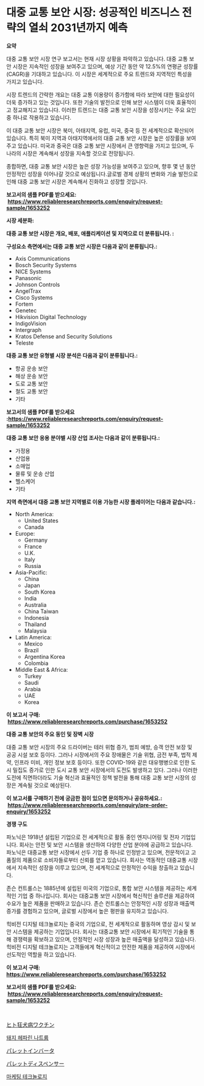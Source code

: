 <p><h1>대중 교통 보안 시장: 성공적인 비즈니스 전략의 열쇠 2031년까지 예측</h1></p><p><strong>요약</strong></p>
<p><p>대중 교통 보안 시장 연구 보고서는 현재 시장 상황을 파악하고 있습니다. 대중 교통 보안 시장은 지속적인 성장을 보여주고 있으며, 예상 기간 동안 약 12.5%의 연평균 성장률(CAGR)을 기대하고 있습니다. 이 시장은 세계적으로 주요 트렌드와 지역적인 특성을 가지고 있습니다.</p><p>시장 트렌드의 간략한 개요는 대중 교통 이용량이 증가함에 따라 보안에 대한 필요성이 더욱 증가하고 있는 것입니다. 또한 기술의 발전으로 인해 보안 시스템이 더욱 효율적이고 정교해지고 있습니다. 이러한 트렌드는 대중 교통 보안 시장을 성장시키는 주요 요인 중 하나로 작용하고 있습니다.</p><p>이 대중 교통 보안 시장은 북미, 아태지역, 유럽, 미국, 중국 등 전 세계적으로 확산되어 있습니다. 특히 북미 지역과 아태지역에서의 대중 교통 보안 시장은 높은 성장률을 보여주고 있습니다. 미국과 중국은 대중 교통 보안 시장에서 큰 영향력을 가지고 있으며, 두 나라의 시장은 계속해서 성장을 지속할 것으로 전망됩니다.</p><p>종합하면, 대중 교통 보안 시장은 높은 성장 가능성을 보여주고 있으며, 향후 몇 년 동안 안정적인 성장을 이어나갈 것으로 예상됩니다.글로벌 경제 상황의 변화와 기술 발전으로 인해 대중 교통 보안 시장은 계속해서 진화하고 성장할 것입니다.</p></p>
<p><strong>보고서의 샘플 PDF를 받으세요: &nbsp;<a href="https://www.reliableresearchreports.com/enquiry/request-sample/1653252">https://www.reliableresearchreports.com/enquiry/request-sample/1653252</a></strong></p>
<p><strong>시장 세분화:</strong></p>
<p><strong> 대중 교통 보안 시장은 개요, 배포, 애플리케이션 및 지역으로 더 분류됩니다. :</strong></p>
<p><strong>구성요소 측면에서는 대중 교통 보안 시장은 다음과 같이 분류됩니다.:</strong></p>
<p><ul><li>Axis Communications</li><li>Bosch Security Systems</li><li>NICE Systems</li><li>Panasonic</li><li>Johnson Controls</li><li>AngelTrax</li><li>Cisco Systems</li><li>Fortem</li><li>Genetec</li><li>Hikvision Digital Technology</li><li>IndigoVision</li><li>Intergraph</li><li>Kratos Defense and Security Solutions</li><li>Teleste</li></ul></p>
<p><strong> 대중 교통 보안 유형별 시장 분석은 다음과 같이 분류됩니다.:</strong></p>
<p><ul><li>항공 운송 보안</li><li>해상 운송 보안</li><li>도로 교통 보안</li><li>철도 교통 보안</li><li>기타</li></ul></p>
<p><strong>보고서의 샘플 PDF를 받으세요 :<a href="https://www.reliableresearchreports.com/enquiry/request-sample/1653252">https://www.reliableresearchreports.com/enquiry/request-sample/1653252</a></strong></p>
<p><strong> 대중 교통 보안 응용 분야별 시장 산업 조사는 다음과 같이 분류됩니다.:</strong></p>
<p><ul><li>가정용</li><li>산업용</li><li>소매업</li><li>물류 및 운송 산업</li><li>헬스케어</li><li>기타</li></ul></p>
<p><strong>지역 측면에서 대중 교통 보안 지역별로 이용 가능한 시장 플레이어는 다음과 같습니다.:</strong></p>
<p><ul>
    <li>
        North America:
        <ul>
            <li>United States</li>
            <li>Canada</li>
        </ul>
    </li>
    <li>
        Europe:
        <ul>
            <li>Germany</li>
            <li>France</li>
            <li>U.K.</li>
            <li>Italy</li>
            <li>Russia</li>
        </ul>
    </li>
    <li>
        Asia-Pacific:
        <ul>
            <li>China</li>
            <li>Japan</li>
            <li>South Korea</li>
            <li>India</li>
            <li>Australia</li>
            <li>China Taiwan</li>
            <li>Indonesia</li>
            <li>Thailand</li>
            <li>Malaysia</li>
        </ul>
    </li>
    <li>
        Latin America:
        <ul>
            <li>Mexico</li>
            <li>Brazil</li>
            <li>Argentina Korea</li>
            <li>Colombia</li>
        </ul>
    </li>
    <li>
        Middle East & Africa:
        <ul>
            <li>Turkey</li>
            <li>Saudi</li>
            <li>Arabia</li>
            <li>UAE</li>
            <li>Korea</li>
        </ul>
    </li>
    </ul></p>
<p><strong>이 보고서 구매: &nbsp;<a href="https://www.reliableresearchreports.com/purchase/1653252">https://www.reliableresearchreports.com/purchase/1653252</a></strong></p>
<p><strong>대중 교통 보안의 주요 동인 및 장벽 시장</strong></p>
<p><p>대중 교통 보안 시장의 주요 드라이버는 테러 위협 증가, 범죄 예방, 승객 안전 보장 및 공공 시설 보호 등이다. 그러나 시장에서의 주요 장애물은 기술 위협, 금전 부족, 법적 제약, 인프라 미비, 개인 정보 보호 등이다. 또한 COVID-19와 같은 대유행병으로 인한 도시 밀집도 증가로 인한 도시 교통 보안 시장에서의 도전도 발생하고 있다. 그러나 이러한 도전에 직면하더라도 기술 혁신과 효율적인 정책 발전을 통해 대중 교통 보안 시장의 성장은 계속될 것으로 예상된다.</p></p>
<p><strong>이 보고서를 구매하기 전에 궁금한 점이 있으면 문의하거나 공유하세요.: &nbsp;<a href="https://www.reliableresearchreports.com/enquiry/pre-order-enquiry/1653252">https://www.reliableresearchreports.com/enquiry/pre-order-enquiry/1653252</a></strong></p>
<p><strong>경쟁 구도</strong></p>
<p><p>파노닉은 1918년 설립된 기업으로 전 세계적으로 활동 중인 엔지니어링 및 전자 기업입니다. 회사는 안전 및 보안 시스템을 생산하여 다양한 산업 분야에 공급하고 있습니다. 파노닉은 대중교통 보안 시장에서 선두 기업 중 하나로 인정받고 있으며, 전문적이고 고품질의 제품으로 소비자들로부터 신뢰를 얻고 있습니다. 회사는 역동적인 대중교통 시장에서 지속적인 성장을 이루고 있으며, 전 세계적으로 안정적인 수익을 창출하고 있습니다.</p><p>존슨 컨트롤스는 1885년에 설립된 미국의 기업으로, 통합 보안 시스템을 제공하는 세계적인 기업 중 하나입니다. 회사는 대중교통 보안 시장에서 혁신적인 솔루션을 제공하여 수요가 높은 제품을 판매하고 있습니다. 존슨 컨트롤스는 안정적인 시장 성장과 매출액 증가를 경험하고 있으며, 글로벌 시장에서 높은 평판을 유지하고 있습니다.</p><p>힉비전 디지털 테크놀로지는 중국의 기업으로, 전 세계적으로 활동하며 영상 감시 및 보안 시스템을 제공하는 기업입니다. 회사는 대중교통 보안 시장에서 획기적인 기술을 통해 경쟁력을 확보하고 있으며, 안정적인 시장 성장과 높은 매출액을 달성하고 있습니다. 힉비전 디지털 테크놀로지는 고객들에게 혁신적이고 안전한 제품을 제공하여 시장에서 선도적인 역할을 하고 있습니다.</p></p>
<p><strong>이 보고서 구매: &nbsp; <a href="https://www.reliableresearchreports.com/purchase/1653252">https://www.reliableresearchreports.com/purchase/1653252</a></strong></p>
<p><strong>보고서의 샘플 PDF를 받으세요: &nbsp;<a href="https://www.reliableresearchreports.com/enquiry/request-sample/1653252">https://www.reliableresearchreports.com/enquiry/request-sample/1653252</a></strong><strong></strong></p>
<p>&nbsp;</p>
<p><p><a href="https://medium.com/@alicequigley2023/%E4%BA%BA%E9%96%93%E7%8B%82%E7%8A%AC%E7%97%85%E3%83%AF%E3%82%AF%E3%83%81%E3%83%B3%E5%B8%82%E5%A0%B4-2031%E5%B9%B4%E3%81%BE%E3%81%A7%E3%81%AE%E6%88%90%E5%8A%9F%E3%81%99%E3%82%8B%E3%83%93%E3%82%B8%E3%83%8D%E3%82%B9%E6%88%A6%E7%95%A5%E3%81%AE%E9%8D%B5-0dafaf524d2a">ヒト狂犬病ワクチン</a></p><p><a href="https://medium.com/@francescaove76856/%EB%8F%BC%EC%A7%80-%EA%B0%84%ED%97%A4%ED%8C%8C%EB%A6%B0-%EB%82%98%ED%8A%B8%EB%A5%A8-%EC%8B%9C%EC%9E%A5-2031%EB%85%84%EA%B9%8C%EC%A7%80%EC%9D%98-%ED%8A%B8%EB%A0%8C%EB%93%9C-%EC%98%88%EC%B8%A1-%EB%B0%8F-%EA%B2%BD%EC%9F%81-%EB%B6%84%EC%84%9D-e056ac37e43a">돼지 헤파린 나트륨</a></p><p><a href="https://github.com/LeanneBruen2023/Market-Research-Report-List-1/blob/main/692504711620.md">パレットインバータ</a></p><p><a href="https://github.com/cnnriuez22368/Market-Research-Report-List-1/blob/main/677532311619.md">パレットディスペンサー</a></p><p><a href="https://github.com/Skyleitney456456/Market-Research-Report-List-1/blob/main/242492610713.md">마케팅 테크놀로지</a></p></p>